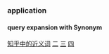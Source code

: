 ### application

#### query expansion with Synonym

[知乎中的近义词](https://zhuanlan.zhihu.com/p/23360840) [二](https://zhuanlan.zhihu.com/grapeot) [三]() [四](https://zhuanlan.zhihu.com/p/23891151)





